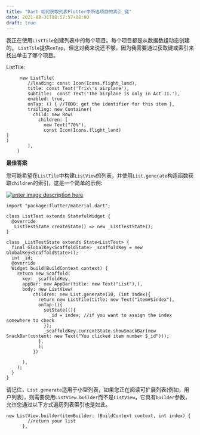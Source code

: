 ```yaml
---
title: "Dart 如何获取列表Flutter中所选项目的索引_键"
date: 2021-08-31T08:57:57+08:00
draft: true
---
```


我正在使用`ListTile`创建列表中的每个项目。每个项目都是从数据数组动态创建的。 `ListTile`提供`onTap`，但这对我来说还不够，因为我需要通过获取键或索引来找出单击了哪个项目。

ListTile:

```
     new ListTile(
        //leading: const Icon(Icons.flight_land),
        title: const Text('Trix\'s airplane'),
        subtitle:  const Text('The airplane is only in Act II.'),
        enabled: true,
        onTap: () { //TODO: get the identifier for this item },
        trailing: new Container(
          child: new Row(
            children: [
              new Text("70%"),
              const Icon(Icons.flight_land)
]
)
        ),
    )
```



**最佳答案**

您可能希望在`ListTile`中构建`ListView`的列表，并使用`List.generate`构造函数获取`children`的索引，这是一个简单的示例:

[![enter image description here](https://i.stack.imgur.com/4twWr.gif)](https://i.stack.imgur.com/4twWr.gif)

```
import "package:flutter/material.dart";

class ListTest extends StatefulWidget {
  @override
  _ListTestState createState() => new _ListTestState();
}

class _ListTestState extends State<ListTest> {
  final GlobalKey<ScaffoldState> _scaffoldKey = new GlobalKey<ScaffoldState>();
  int _id;
  @override
  Widget build(BuildContext context) {
    return new Scaffold(
      key: _scaffoldKey,
      appBar: new AppBar(title: new Text("List"),),
      body: new ListView(
          children: new List.generate(10, (int index){
            return new ListTile(title: new Text("item#$index"),
            onTap:(){
              setState((){
                _id = index; //if you want to assign the index somewhere to check
              });
              _scaffoldKey.currentState.showSnackBar(new SnackBar(content: new Text("You clicked item number $_id")));
            },
            );
          })

      ),
    );
  }
}
```


请记住，`List.generate`适用于小型列表，如果您正在阅读可扩展列表(例如，用户列表)，则需要使用`ListView.builder`而不是`ListView`，它具有`builder`参数，允许您通过以下方式遍历列表索引也是如此。

```
new ListView.builder(itemBuilder: (BuildContext context, int index) {
        //return your list
      }, 
```
